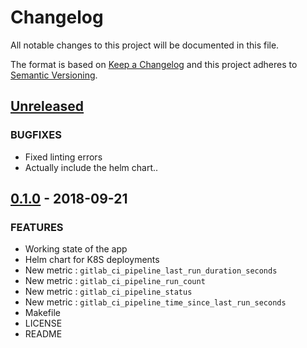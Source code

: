 # Changelog

All notable changes to this project will be documented in this file.

The format is based on [Keep a Changelog](http://keepachangelog.com/en/1.0.0/)
and this project adheres to [Semantic Versioning](http://semver.org/spec/v2.0.0.html).

## [Unreleased]
### BUGFIXES
- Fixed linting errors
- Actually include the helm chart..

## [0.1.0] - 2018-09-21
### FEATURES
- Working state of the app
- Helm chart for K8S deployments
- New metric : `gitlab_ci_pipeline_last_run_duration_seconds`
- New metric : `gitlab_ci_pipeline_run_count`
- New metric : `gitlab_ci_pipeline_status`
- New metric : `gitlab_ci_pipeline_time_since_last_run_seconds`
- Makefile
- LICENSE
- README

[Unreleased]: https://github.com/pugovok/gitlab-ci-pipelines-exporter/compare/0.1.0...HEAD
[0.1.0]: https://github.com/pugovok/gitlab-ci-pipelines-exporter/tree/0.1.0
